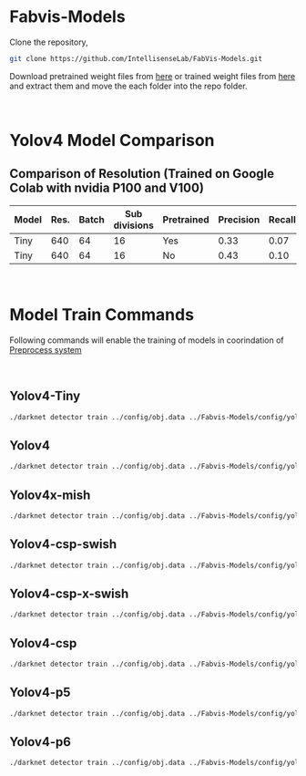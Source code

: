 # Fabvis-Models

Clone the repository,

```sh
git clone https://github.com/IntellisenseLab/FabVis-Models.git
```

Download pretrained weight files from [here](https://drive.google.com/drive/folders/1JVNd73yBYyc2zmSpT_0xdXGlFTm3Aj2i?usp=sharing) or trained weight files from [here](https://drive.google.com/drive/folders/1T1TOtBPdqAKvcSKPr4Ck1FthdLoPeb5Y?usp=sharing) and extract them and move the each folder into the repo folder.


<br>

# Yolov4 Model Comparison

## Comparison of Resolution (Trained on Google Colab with nvidia P100 and V100)

| Model | Res. | Batch | Sub divisions | Pretrained | Precision | Recall | F1 score | mAP @0.5 | Avg IoU | Output |
| ----- | ---------- | ----- | ------------ |----------- |---------- |------- |--------- | -------- | ------- | ------ |
| Tiny  | 640 | 64 | 16 | Yes | 0.33 | 0.07 | 0.12 | 0.1400 | 22.19 | [terminal](trainOutput/yolov4-tiny-pretrained-colab-640.png) |
| Tiny  | 640 | 64 | 16 | No  | 0.43 | 0.10 | 0.17 | 0.1194 | 28.81 | [terminal](trainOutput/yolov4-tiny-no-pretrained-colab-640.png) |

<br>

# Model Train Commands

Following commands will enable the training of models in coorindation of [Preprocess system](https://github.com/IntellisenseLab/FabVis-RD-Preprocess)

<br>

## Yolov4-Tiny

```sh
./darknet detector train ../config/obj.data ../Fabvis-Models/config/yolov4-tiny.cfg ../Fabvis-Models/preTrainedWeights/yolov4-tiny.conv.29 -dont_show -mjpeg_port 8090 -map
```

## Yolov4

```sh
./darknet detector train ../config/obj.data ../Fabvis-Models/config/yolov4.cfg ../Fabvis-Models/preTrainedWeights/yolov4.conv.137 -dont_show -mjpeg_port 8090 -map
```

## Yolov4x-mish

```sh
./darknet detector train ../config/obj.data ../Fabvis-Models/config/yolov4x-mish.cfg ../Fabvis-Models/preTrainedWeights/yolov4x-mish.conv.166 -dont_show -mjpeg_port 8090 -map
```

## Yolov4-csp-swish

```sh
./darknet detector train ../config/obj.data ../Fabvis-Models/config/yolov4-csp-swish.cfg ../Fabvis-Models/preTrainedWeights/yolov4-csp-swish.conv.164 -dont_show -mjpeg_port 8090 -map
```

## Yolov4-csp-x-swish

```sh
./darknet detector train ../config/obj.data ../Fabvis-Models/config/yolov4-csp-x-swish.cfg ../Fabvis-Models/preTrainedWeights/yolov4-csp-x-swish.conv.192 -dont_show -mjpeg_port 8090 -map
```

## Yolov4-csp

```sh
./darknet detector train ../config/obj.data ../Fabvis-Models/config/yolov4-csp.cfg ../Fabvis-Models/preTrainedWeights/yolov4-csp.conv.142 -dont_show -mjpeg_port 8090 -map
```

## Yolov4-p5

```sh
./darknet detector train ../config/obj.data ../Fabvis-Models/config/yolov4-p5.cfg ../Fabvis-Models/preTrainedWeights/yolov4-p5.conv.232 -dont_show -mjpeg_port 8090 -map
```

## Yolov4-p6

```sh
./darknet detector train ../config/obj.data ../Fabvis-Models/config/yolov4-p6.cfg ../Fabvis-Models/preTrainedWeights/yolov4-p6.conv.289 -dont_show -mjpeg_port 8090 -map
```
